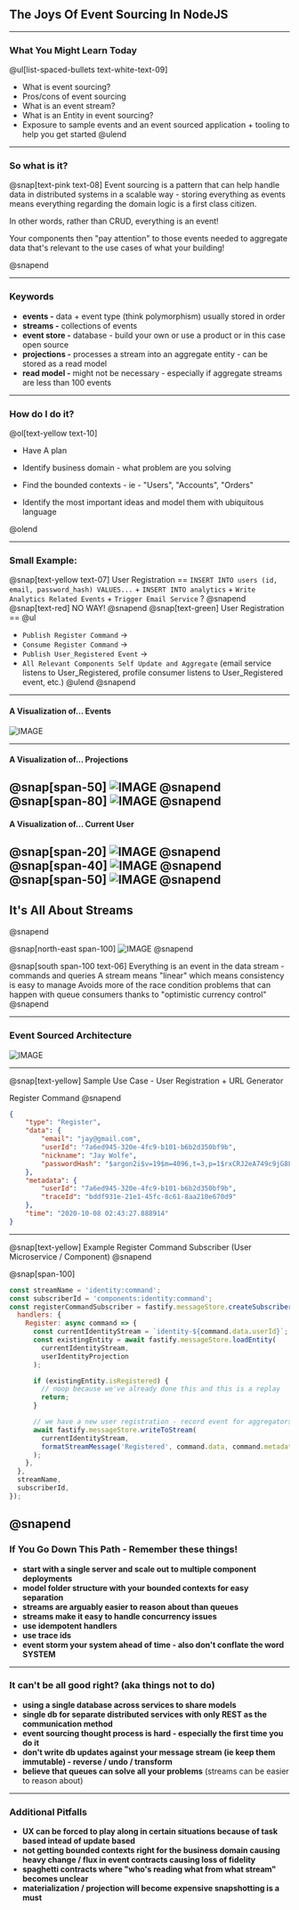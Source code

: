 ## The Joys Of Event Sourcing In NodeJS

---
### What You Might Learn Today

@ul[list-spaced-bullets  text-white-text-09]
- What is event sourcing?
- Pros/cons of event sourcing
- What is an event stream?
- What is an Entity in event sourcing?
- Exposure to sample events and an event sourced application + tooling to help you get started
@ulend

---
### So what is it?


@snap[text-pink text-08]
Event sourcing is a pattern that can help handle data in distributed systems in a scalable way - storing everything as events means everything regarding the domain logic is a first class citizen.

In other words, rather than CRUD, everything is an event!

Your components then "pay attention" to those events needed to aggregate data that's relevant to the use cases of what your building!

@snapend

---
### Keywords

- **events -** data + event type (think polymorphism) usually stored in order
- **streams -** collections of events
- **event store -** database - build your own or use a product or in this case open source
- **projections -** processes a stream into an aggregate entity - can be stored as a read model
- **read model -** might not be necessary - especially if aggregate streams are less than 100 events
---
### How do I do it?


@ol[text-yellow text-10]
- Have A plan

- Identify business domain - what problem are you solving

- Find the bounded contexts - ie - "Users", "Accounts", "Orders"

- Identify the most important ideas and model them with ubiquitous language

@olend

---
### Small Example:
@snap[text-yellow text-07]
User Registration == `INSERT INTO users (id, email, password_hash) VALUES...` + `INSERT INTO analytics` + `Write Analytics Related Events` + `Trigger Email Service` ? 
@snapend
@snap[text-red]
NO WAY!
@snapend
@snap[text-green]
User Registration == 
@ul
- `Publish Register Command` -> 
- `Consume Register Command` -> 
- `Publish User_Registered Event` -> 
- `All Relevant Components Self Update and Aggregate` (email service listens to User_Registered, profile consumer listens to User_Registered event, etc.)
@ulend
@snapend
---
#### A Visualization of... Events

![IMAGE](assets/img/events.png)

---
#### A Visualization of... Projections
@snap[span-50]
![IMAGE](assets/img/events_small.png)
@snapend
@snap[span-80]
![IMAGE](assets/img/projections.png)
@snapend
---
#### A Visualization of... Current User
@snap[span-20]
![IMAGE](assets/img/events_small.png)
@snapend
@snap[span-40]
![IMAGE](assets/img/projections.png)
@snapend
@snap[span-50]
![IMAGE](assets/img/user.png)
@snapend
---
## It's All About Streams
@snapend

@snap[north-east span-100]
![IMAGE](assets/img/stream-processing.webp)
@snapend

@snap[south span-100 text-06]
Everything is an event in the data stream - commands and queries
A stream means "linear" which means consistency is easy to manage
Avoids more of the race condition problems that can happen with queue consumers thanks to "optimistic currency control"
@snapend

---
### Event Sourced Architecture

![IMAGE](assets/img/nodejs-eventsource-architecture.png)

---
@snap[text-yellow]
Sample Use Case - User Registration + URL Generator

Register Command
@snapend

```json
{
    "type": "Register",
    "data": {
        "email": "jay@gmail.com",
        "userId": "7a6ed945-320e-4fc9-b101-b6b2d350bf9b",
        "nickname": "Jay Wolfe",
        "passwordHash": "$argon2i$v=19$m=4096,t=3,p=1$rxCRJ2eA749c9jG8L8hc6w$nPgCNA60/MdWlRo/DriBWkyJSCaf+EhoVO762tnmCMk"
    },
    "metadata": {
        "userId": "7a6ed945-320e-4fc9-b101-b6b2d350bf9b",
        "traceId": "bddf931e-21e1-45fc-8c61-8aa210e670d9"
    },
    "time": "2020-10-08 02:43:27.888914"
}
```
---
@snap[text-yellow]
Example Register Command Subscriber (User Microservice / Component)
@snapend

@snap[span-100]
```js
const streamName = 'identity:command';
const subscriberId = 'components:identity:command';
const registerCommandSubscriber = fastify.messageStore.createSubscriber({
  handlers: {
    Register: async command => {
      const currentIdentityStream = `identity-${command.data.userId}`;
      const existingEntity = await fastify.messageStore.loadEntity(
        currentIdentityStream,
        userIdentityProjection
      );

      if (existingEntity.isRegistered) {
        // noop because we've already done this and this is a replay
        return;
      }

      // we have a new user registration - record event for aggregators and history
      await fastify.messageStore.writeToStream(
        currentIdentityStream,
        formatStreamMessage('Registered', command.data, command.metadata)
      );
    },
  },
  streamName,
  subscriberId,
});
```
@snapend
---
### If You Go Down This Path - Remember these things!

- **start with a single server and scale out to multiple component deployments** 
- **model folder structure with your bounded contexts for easy separation**
- **streams are arguably easier to reason about than queues**
- **streams make it easy to handle concurrency issues**
- **use idempotent handlers**
- **use trace ids**
- **event storm your system ahead of time - also don't conflate the word SYSTEM**
---
### It can't be all good right? (aka things not to do)

- **using a single database across services to share models**
- **single db for separate distributed services with only REST as the communication method**
- **event sourcing thought process is hard - especially the first time you do it**
- **don't write db updates against your message stream (ie keep them immutable) - reverse / undo / transform**
- **believe that queues can solve all your problems** (streams can be easier to reason about)
---
### Additional Pitfalls
- **UX can be forced to play along in certain situations because of task based intead of update based**
- **not getting bounded contexts right for the business domain causing heavy change / flux in event contracts causing loss of fidelity**
- **spaghetti contracts where "who's reading what from what stream" becomes unclear**
- **materialization / projection will become expensive snapshotting is a must**